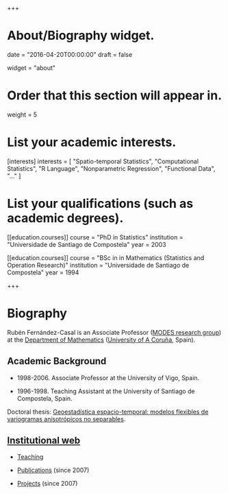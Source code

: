 +++
# About/Biography widget.

date = "2016-04-20T00:00:00"
draft = false

widget = "about"

# Order that this section will appear in.
weight = 5

# List your academic interests.
[interests]
  interests = [
    "Spatio-temporal Statistics",
    "Computational Statistics",
    "R Language",
    "Nonparametric Regression", 
    "Functional Data",
    "..."
  ]

# List your qualifications (such as academic degrees).
[[education.courses]]
  course = "PhD in Statistics"
  institution = "Universidade de Santiago de Compostela"
  year = 2003

[[education.courses]]
  course = "BSc in in Mathematics (Statistics and Operation Research)"
  institution = "Universidade de Santiago de Compostela"
  year = 1994

 
+++

# Biography

Rubén Fernández-Casal is an Associate Professor ([MODES research group](http://dm.udc.es/modes/en/)) at the [Department of Mathematics](http://dm.udc.es/matematicas/en) ([University of A Coruña](http://www.udc.es/index.html?language=en), Spain).

## Academic Background  

* 1998-2006. Associate Professor at the University of Vigo, Spain.

* 1996-1998. Teaching Assistant at the University of Santiago de Compostela, Spain.

Doctoral thesis: [Geoestadística espacio-temporal: 
modelos flexibles de variogramas anisotrópicos no separables](/files/Geoestadistica_espacio-temporal.pdf).

## [Institutional web](http://dm.udc.es/staff/ruben_fernandez/)

* [Teaching](http://dm.udc.es/staff/ruben_fernandez/teaching.php)

* [Publications](http://dm.udc.es/staff/ruben_fernandez/publications.php) (since 2007)

* [Projects](http://dm.udc.es/staff/ruben_fernandez/projects.php) (since 2007)
